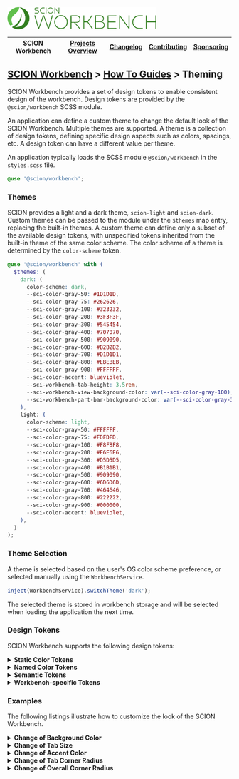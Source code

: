 <a href="/README.md"><img src="/resources/branding/scion-workbench-banner.svg" height="50" alt="SCION Workbench"></a>

| SCION Workbench | [Projects Overview][menu-projects-overview] | [Changelog][menu-changelog] | [Contributing][menu-contributing] | [Sponsoring][menu-sponsoring] |  
| --- | --- | --- | --- | --- |

## [SCION Workbench][menu-home] > [How To Guides][menu-how-to] > Theming

SCION Workbench provides a set of design tokens to enable consistent design of the workbench. Design tokens are provided by the `@scion/workbench` SCSS module.

An application can define a custom theme to change the default look of the SCION Workbench. Multiple themes are supported. A theme is a collection of design tokens, defining specific design aspects such as colors, spacings, etc. A design token can have a different value per theme.

An application typically loads the SCSS module `@scion/workbench` in the `styles.scss` file.

```scss
@use '@scion/workbench';
```

### Themes
SCION provides a light and a dark theme, `scion-light` and `scion-dark`. Custom themes can be passed to the module under the `$themes` map entry, replacing the built-in themes. A custom theme can define only a subset of the available design tokens, with unspecified tokens inherited from the built-in theme of the same color scheme. The color scheme of a theme is determined by the `color-scheme` token.

```scss
@use '@scion/workbench' with (
  $themes: (
    dark: (
      color-scheme: dark,
      --sci-color-gray-50: #1D1D1D,
      --sci-color-gray-75: #262626,
      --sci-color-gray-100: #323232,
      --sci-color-gray-200: #3F3F3F,
      --sci-color-gray-300: #545454,
      --sci-color-gray-400: #707070,
      --sci-color-gray-500: #909090,
      --sci-color-gray-600: #B2B2B2,
      --sci-color-gray-700: #D1D1D1,
      --sci-color-gray-800: #EBEBEB,
      --sci-color-gray-900: #FFFFFF,
      --sci-color-accent: blueviolet,
      --sci-workbench-tab-height: 3.5rem,
      --sci-workbench-view-background-color: var(--sci-color-gray-100),
      --sci-workbench-part-bar-background-color: var(--sci-color-gray-300),
    ),
    light: (
      color-scheme: light,
      --sci-color-gray-50: #FFFFFF,
      --sci-color-gray-75: #FDFDFD,
      --sci-color-gray-100: #F8F8F8,
      --sci-color-gray-200: #E6E6E6,
      --sci-color-gray-300: #D5D5D5,
      --sci-color-gray-400: #B1B1B1,
      --sci-color-gray-500: #909090,
      --sci-color-gray-600: #6D6D6D,
      --sci-color-gray-700: #464646,
      --sci-color-gray-800: #222222,
      --sci-color-gray-900: #000000,
      --sci-color-accent: blueviolet,
    ),
  )
);
```

### Theme Selection
A theme is selected based on the user's OS color scheme preference, or selected manually using the `WorkbenchService`.

```ts
inject(WorkbenchService).switchTheme('dark');

```
The selected theme is stored in workbench storage and will be selected when loading the application the next time.

### Design Tokens
SCION Workbench supports the following design tokens:

<details>
  <summary><strong>Static Color Tokens</strong></summary>
  <br>

Colors that have a fixed color value across all themes.

[Static Color Tokens](https://raw.githubusercontent.com/SchweizerischeBundesbahnen/scion-toolkit/master/projects/scion/components/design/colors/_scion-static-colors.scss)

</details>

<details>
  <summary><strong>Named Color Tokens</strong></summary>
  <br>

Predefined set of named colors as palette of tints and shades.

[Named Color Tokens (light theme)](https://raw.githubusercontent.com/SchweizerischeBundesbahnen/scion-toolkit/master/projects/scion/components/design/colors/_scion-light-colors.scss), [Named Color Tokens (dark theme)](https://raw.githubusercontent.com/SchweizerischeBundesbahnen/scion-toolkit/master/projects/scion/components/design/colors/_scion-dark-colors.scss)

</details>

<details>
  <summary><strong>Semantic Tokens</strong></summary>
  <br>

Tokens for a particular usage.

[Semantic Tokens (light theme)](https://raw.githubusercontent.com/SchweizerischeBundesbahnen/scion-toolkit/master/projects/scion/components/design/themes/_scion-light-theme.scss), [Semantic Tokens (dark theme)](https://raw.githubusercontent.com/SchweizerischeBundesbahnen/scion-toolkit/master/projects/scion/components/design/themes/_scion-dark-theme.scss)

</details>

<details>
  <summary><strong>Workbench-specific Tokens</strong></summary>
  <br>

Tokens specific to the SCION Workbench.

[Workbench-specific Tokens (light theme)](https://raw.githubusercontent.com/SchweizerischeBundesbahnen/scion-workbench/master/projects/scion/workbench/design/_workbench-light-theme-design-tokens.scss), [Workbench-specific Tokens (dark theme)](https://raw.githubusercontent.com/SchweizerischeBundesbahnen/scion-workbench/master/projects/scion/workbench/design/_workbench-dark-theme-design-tokens.scss)

</details>

### Examples

The following listings illustrate how to customize the look of the SCION Workbench.


<details>
  <summary><strong>Change of Background Color</strong></summary>
  <br>

```scss
@use '@scion/workbench' with (
  $themes: (
    scion-dark: (
      --sci-workbench-view-background-color: var(--sci-color-background-primary),
      --sci-workbench-view-peripheral-background-color: var(--sci-color-gray-75),
      --sci-workbench-part-bar-background-color: rgb(144, 144, 144),
      --sci-workbench-part-peripheral-bar-background-color: var(--sci-color-gray-100),
    ),
    scion-light: (
      --sci-workbench-view-background-color: var(--sci-color-background-primary),
      --sci-workbench-view-peripheral-background-color: var(--sci-color-gray-100),
      --sci-workbench-part-bar-background-color: var(--sci-color-gray-500),
      --sci-workbench-part-peripheral-bar-background-color: var(--sci-color-gray-100),
    ),
  )
);
```
</details>

<details>
  <summary><strong>Change of Tab Size</strong></summary>
  <br>

```scss
@use '@scion/workbench' with (
  $themes: (
    scion-dark: (
      --sci-workbench-tab-height: 3.5rem,
      --sci-workbench-tab-min-width: 5rem,
      --sci-workbench-tab-max-width: 15rem,
    ),
    scion-light: (
      --sci-workbench-tab-height: 3.5rem,
      --sci-workbench-tab-min-width: 5rem,
      --sci-workbench-tab-max-width: 15rem,
    ),
  )
);
```
</details>

<details>
  <summary><strong>Change of Accent Color</strong></summary>
  <br>

```scss
@use '@scion/workbench' with (
  $themes: (
    scion-dark: (
      --sci-color-accent: blueviolet,
    ),
    scion-light: (
      --sci-color-accent: blueviolet,
    ),
  )
);
```
</details>

<details>
  <summary><strong>Change of Tab Corner Radius</strong></summary>
  <br>

```scss
@use '@scion/workbench' with (
  $themes: (
    scion-dark: (
      --sci-workbench-tab-border-radius: 0,
    ),
    scion-light: (
      --sci-workbench-tab-border-radius: 0,
    ),
  )
);
```
</details>

<details>
  <summary><strong>Change of Overall Corner Radius</strong></summary>
  <br>

```scss
@use '@scion/workbench' with (
  $themes: (
    scion-dark: (
      --sci-corner: 3px,
      --sci-corner-small: 2px,
    ),
    scion-light: (
      --sci-corner: 3px,
      --sci-corner-small: 2px,
    ),
  )
);
```
</details>


[menu-how-to]: /docs/site/howto/how-to.md

[menu-home]: /README.md
[menu-projects-overview]: /docs/site/projects-overview.md
[menu-changelog]: /docs/site/changelog.md
[menu-contributing]: /CONTRIBUTING.md
[menu-sponsoring]: /docs/site/sponsoring.md

